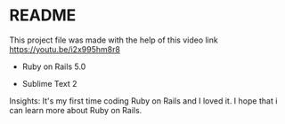 # README

This project file was made with the help of this video link https://youtu.be/i2x995hm8r8


* Ruby on Rails 5.0

* Sublime Text 2


Insights: It's my first time coding Ruby on Rails and I loved it. I hope that i can learn more about Ruby on Rails.
